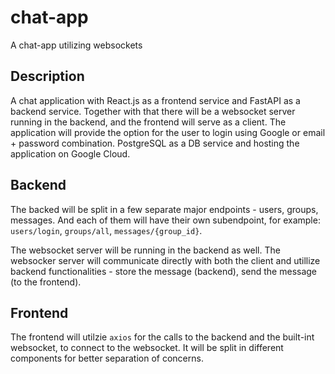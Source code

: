 # chat-app

A chat-app utilizing websockets 

## Description

A chat application with React.js as a frontend service and FastAPI as a backend service. Together with that there will be a websocket server running in the backend, and the frontend will serve as a client. The application will provide the option for the user to login using Google or email + password combination. PostgreSQL as a DB service and hosting the application on Google Cloud.

<!-- 
TO BE ADDED 
## Architecture
-->
## Backend

The backed will be split in a few separate major endpoints - users, groups, messages. And each of them will have their own subendpoint, for example: `users/login`, `groups/all`, `messages/{group_id}`.

The websocket server will be running in the backend as well. The websocker server will communicate directly with both the client and utillize backend functionalities - store the message (backend), send the message (to the frontend).

## Frontend

The frontend will utilzie  `axios` for the calls to the backend and the built-int websocket, to connect to the websocket. It will be split in different components for better separation of concerns.
<!-- 
TO BE ADDED 
## Bootup
## Exampl
-->

